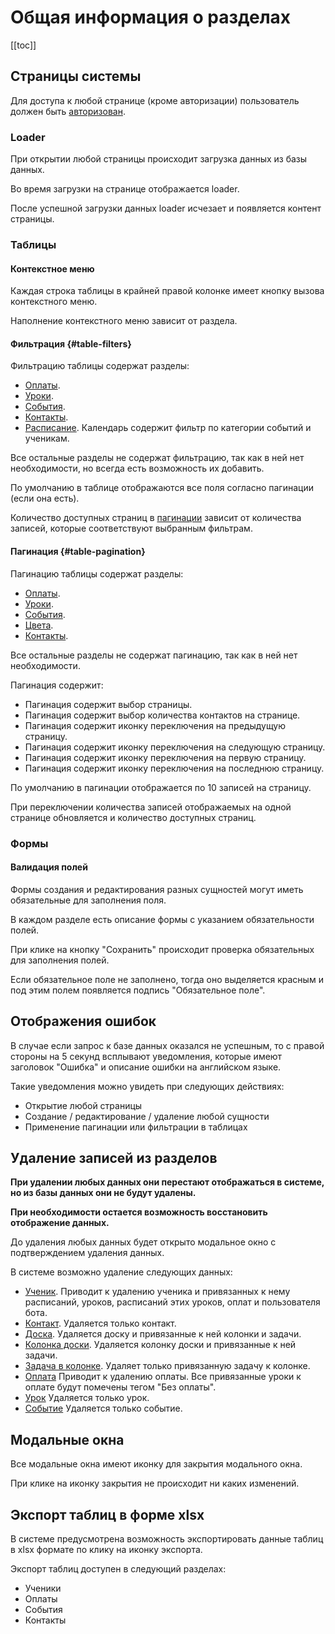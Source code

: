 # Общая информация о разделах

[[toc]]

## Страницы системы

Для доступа к любой странице (кроме авторизации) пользователь должен быть [авторизован](/docs/auth.html#auth).

### Loader

При открытии любой страницы происходит загрузка данных из базы данных.

Во время загрузки на странице отображается loader.

После успешной загрузки данных loader исчезает и появляется контент страницы.

### Таблицы

#### Контекстное меню

Каждая строка таблицы в крайней правой колонке имеет кнопку вызова контекстного меню.

Наполнение контекстного меню зависит от раздела.

#### Фильтрация {#table-filters}

Фильтрацию таблицы содержат разделы:

- [Оплаты](/docs/payment.html).
- [Уроки](/docs/lesson.html).
- [События](/docs/event.html).
- [Контакты](/docs/contact.html).
- [Расписание](/docs/event-calendar.html). Календарь содержит фильтр по категории событий и ученикам.

Все остальные разделы не содержат фильтрацию, так как в ней нет необходимости, но всегда есть возможность их добавить.

По умолчанию в таблице отображаются все поля согласно пагинации (если она есть).

Количество доступных страниц в [пагинации](/docs/common-info.html#table-pagination) зависит от количества записей, которые соответствуют выбранным фильтрам.

#### Пагинация {#table-pagination}

Пагинацию таблицы содержат разделы:

- [Оплаты](/docs/payment.html).
- [Уроки](/docs/lesson.html).
- [События](/docs/event.html).
- [Цвета](/docs/color.html).
- [Контакты](/docs/contact.html).

Все остальные разделы не содержат пагинацию, так как в ней нет необходимости.

Пагинация содержит:
- Пагинация содержит выбор страницы.
- Пагинация содержит выбор количества контактов на странице.
- Пагинация содержит иконку переключения на предыдущую страницу.
- Пагинация содержит иконку переключения на следующую страницу.
- Пагинация содержит иконку переключения на первую страницу.
- Пагинация содержит иконку переключения на последнюю страницу.

По умолчанию в пагинации отображается по 10 записей на страницу.

При переключении количества записей отображаемых на одной странице обновляется и количество доступных страниц.

### Формы

#### Валидация полей

Формы создания и редактирования разных сущностей могут иметь обязательные для заполнения поля.

В каждом разделе есть описание формы с указанием обязательности полей.

При клике на кнопку "Сохранить" происходит проверка обязательных для заполнения полей.

Если обязательное поле не заполнено, тогда оно выделяется красным и под этим полем появляется подпись "Обязательное поле".

## Отображения ошибок

В случае если запрос к базе данных оказался не успешным, то с правой стороны на 5 секунд
всплывают уведомления, которые имеют заголовок "Ошибка" и описание ошибки на английском языке.

Такие уведомления можно увидеть при следующих действиях:
- Открытие любой страницы
- Создание / редактирование / удаление любой сущности
- Применение пагинации или фильтрации в таблицах

## Удаление записей из разделов

**При удалении любых данных они перестают отображаться в системе, но из базы данных они не будут удалены.**

**При необходимости остается возможность восстановить отображение данных.**

До удаления любых данных будет открыто модальное окно с подтверждением удаления данных.

В системе возможно удаление следующих данных:
- [Ученик](/docs/student.html). Приводит к удалению ученика и привязанных к нему расписаний, уроков, расписаний этих уроков, оплат и пользователя бота.
- [Контакт](/docs/contact.html). Удаляется только контакт.
- [Доска](/docs/board.html). Удаляется доску и привязанные к ней колонки и задачи.
- [Колонка доски](/docs/board.html). Удаляется колонку доски и привязанные к ней задачи.
- [Задача в колонке](/docs/board.html). Удаляет только привязанную задачу к колонке.
- [Оплата](/docs/payment.html) Приводит к удалению оплаты. Все привязанные уроки к оплате будут помечены тегом "Без оплаты".
- [Урок](/docs/lesson.html) Удаляется только урок.
- [Событие](/docs/lesson.html) Удаляется только событие.

## Модальные окна

Все модальные окна имеют иконку для закрытия модального окна.

При клике на иконку закрытия не происходит ни каких изменений.

## Экспорт таблиц в форме xlsx

В системе предусмотрена возможность экспортировать данные таблиц в xlsx формате по клику на иконку экспорта.

Экспорт таблиц доступен в следующий разделах:
- Ученики
- Оплаты
- События
- Контакты
